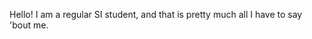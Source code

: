 <!---
RandomGuy16/RandomGuy16 is a ✨ special ✨ repository because its `README.md` (this file) appears on your GitHub profile.
You can click the Preview link to take a look at your changes.
--->

Hello! I am a regular SI student, and that is pretty much all I have to say 'bout me.
